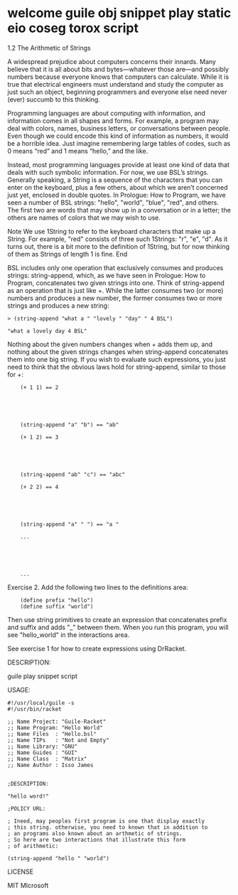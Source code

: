 # welcome guile obj snippet play static eio coseg torox script 

1.2 The Arithmetic of Strings

A widespread prejudice about computers concerns their innards. Many believe that
it is all about bits and bytes—whatever those are—and possibly numbers because
everyone knows that computers can calculate. While it is true that electrical
engineers must understand and study the computer as just such an object,
beginning programmers and everyone else need never (ever) succumb to this
thinking.

Programming languages are about computing with information, and information comes
in all shapes and forms. For example, a program may deal with colors, names, business
letters, or conversations between people. Even though we could encode this kind
of information as numbers, it would be a horrible idea. Just imagine remembering
large tables of codes, such as 0 means “red” and 1 means “hello,” and the like.

Instead, most programming languages provide at least one kind of data that deals
with such symbolic information. For now, we use BSL’s strings. Generally speaking,
a String is a sequence of the characters that you can enter on the keyboard, plus
a few others, about which we aren’t concerned just yet, enclosed in double quotes.
In Prologue: How to Program, we have seen a number of BSL
strings: "hello", "world", "blue", "red", and others. The first two are words that
may show up in a conversation or in a letter; the others are names of colors that
we may wish to use.

Note We use 1String to refer to the keyboard characters that make up a String.
For example, "red" consists of three such 1Strings: "r", "e", "d". As it turns
out, there is a bit more to the definition of 1String, but for now thinking of
them as Strings of length 1 is fine. End

BSL includes only one operation that exclusively consumes and produces strings:
string-append, which, as we have seen in Prologue: How to Program, concatenates
two given strings into one. Think of string-append as an operation that is just
like +. While the latter consumes two (or more) numbers and produces a new number,
the former consumes two or more strings and produces a new string:

    > (string-append "what a " "lovely " "day" " 4 BSL")

    "what a lovely day 4 BSL"

Nothing about the given numbers changes when + adds them up, and nothing about
the given strings changes when string-append concatenates them into one big string.
If you wish to evaluate such expressions, you just need to think that the obvious
laws hold for string-append, similar to those for +:

```
    (+ 1 1) == 2
    	

       
    	

    (string-append "a" "b") == "ab"

    (+ 1 2) == 3
    	

       
    	

    (string-append "ab" "c") == "abc"

    (+ 2 2) == 4
    	

       
    	

    (string-append "a" " ") == "a "

    ...
    	

       
    	

    ...

```
Exercise 2. Add the following two lines to the definitions area:

```
    (define prefix "hello")
    (define suffix "world")
```

Then use string primitives to create an expression that concatenates prefix
and suffix and adds "_" between them. When you run this program, you will
see "hello_world" in the interactions area.

See exercise 1 for how to create expressions using DrRacket.

DESCRIPTION:


guile play snippet script 


USAGE:

```
#!/usr/local/guile -s
#!/usr/bin/racket

;; Name Project: "Guile-Racket"
;; Name Program: "Hello World"
;; Name Files  : "Hello.bsl"
;; Name TIPs   : "Not and Empty"
;; Name Library: "GNU"
;; Name Guides : "GUI"
;; Name Class  : "Matrix"
;; Name Author : Isso James


;DESCRIPTION:

"hello word!"

;POLICY URL:

; Ineed, may peoples first program is one that display exactly
; this string. otherwise, you need to known that in addition to
; an programs also known about an arthmetic of strings.
; So here are two interactions that illustrate this form
; of arithmetic:

(string-append "hello " "world")

```

LICENSE

MIT MIcrosoft
